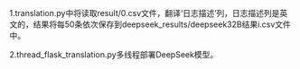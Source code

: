 1.translation.py中将读取result/0.csv文件，翻译‘日志描述’列，日志描述列是英文的，结果将每50条依次保存到deepseek_results/deepseek32B结果i.csv文件中。

2.thread_flask_translation.py多线程部署DeepSeek模型。


